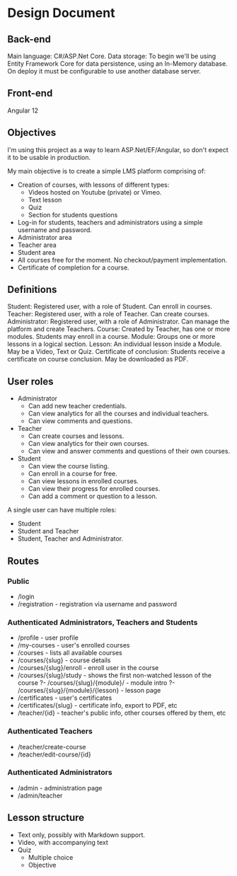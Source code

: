 # Design Document

## Back-end

Main language: C#/ASP.Net Core.
Data storage: To begin we'll be using Entity Framework Core for data persistence, using an In-Memory database.
On deploy it must be configurable to use another database server.

## Front-end

Angular 12

## Objectives

I'm using this project as a way to learn ASP.Net/EF/Angular, so don't expect it to be usable in production.

My main objective is to create a simple LMS platform comprising of:

- Creation of courses, with lessons of different types:
	- Videos hosted on Youtube (private) or Vimeo.
	- Text lesson
	- Quiz
	- Section for students questions
- Log-in for students, teachers and administrators using a simple username and password.
- Administrator area
- Teacher area
- Student area
- All courses free for the moment. No checkout/payment implementation.
- Certificate of completion for a course.

## Definitions

Student: Registered user, with a role of Student. Can enroll in courses.
Teacher: Registered user, with a role of Teacher. Can create courses.
Administrator: Registered user, with a role of Administrator. Can manage the platform and create Teachers.
Course: Created by Teacher, has one or more modules. Students may enroll in a course.
Module: Groups one or more lessons in a logical section.
Lesson: An individual lesson inside a Module. May be a Video, Text or Quiz.
Certificate of conclusion: Students receive a certificate on course conclusion. May be downloaded as PDF.

## User roles

- Administrator
	- Can add new teacher credentials.
	- Can view analytics for all the courses and individual teachers.
	- Can view comments and questions.
- Teacher
	- Can create courses and lessons.
	- Can view analytics for their own courses.
	- Can view and answer comments and questions of their own courses.
- Student
	- Can view the course listing.
	- Can enroll in a course for free.
	- Can view lessons in enrolled courses.
	- Can view their progress for enrolled courses.
	- Can add a comment or question to a lesson.

A single user can have multiple roles:
- Student
- Student and Teacher
- Student, Teacher and Administrator.

## Routes

### Public
- /login
- /registration - registration via username and password

### Authenticated Administrators, Teachers and Students
- /profile - user profile
- /my-courses - user's enrolled courses
- /courses - lists all available courses
- /courses/{slug} - course details
- /courses/{slug}/enroll - enroll user in the course
- /courses/{slug}/study - shows the first non-watched lesson of the course
?- /courses/{slug}/{module}/ - module intro
?- /courses/{slug}/{module}/{lesson} - lesson page
- /certificates - user's certificates
- /certificates/{slug} - certificate info, export to PDF, etc
- /teacher/{id} - teacher's public info, other courses offered by them, etc

### Authenticated Teachers
- /teacher/create-course
- /teacher/edit-course/{id}

### Authenticated Administrators
- /admin - administration page
- /admin/teacher

## Lesson structure
- Text only, possibly with Markdown support.
- Video, with accompanying text
- Quiz
	- Multiple choice
	- Objective